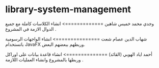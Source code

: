 # library-system-management
وجدي محمد خميس شاهين  =============> انشاء الكلاسات كاملة مع جميع الدوال الازمة في المشروع .

شهاب الدين عصام شعت ===============> انشاء الواجهات الرسومية باتستحدام JavaFX وربطهم ببعضهم البعض.

أحمد اياد الهوبي (القائد) ==============> انشاء قاعدة بيانات على اوراكل وربطها بالمشروع وانشاء العمليات اللازمة .
